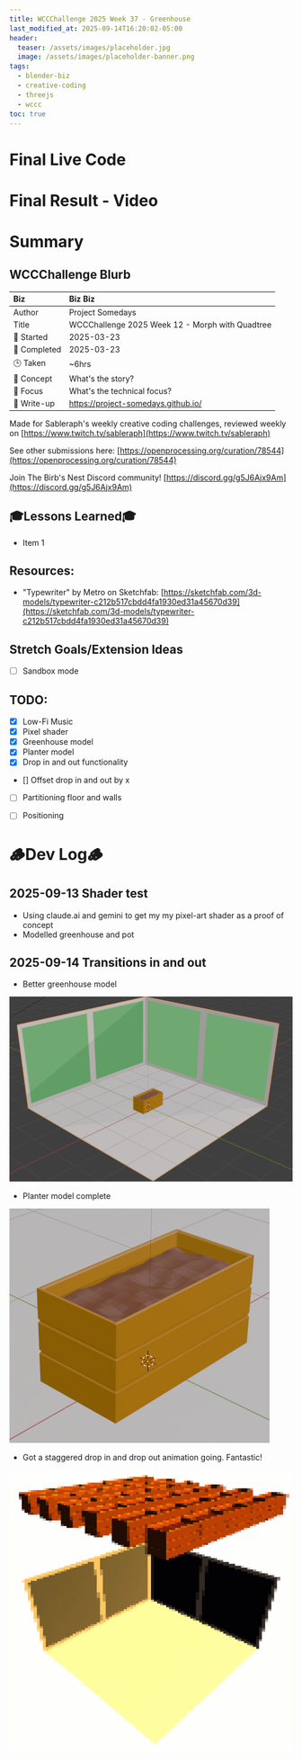 ```yaml
---
title: WCCChallenge 2025 Week 37 - Greenhouse
last_modified_at: 2025-09-14T16:20:02-05:00
header:
  teaser: /assets/images/placeholder.jpg
  image: /assets/images/placeholder-banner.png
tags:
  - blender-biz
  - creative-coding
  - threejs
  - wccc
toc: true
---
```


# Final Live Code
<!-- <iframe src="https://openprocessing.org/sketch/2596343/embed/?plusEmbedHash=898e24b8&userID=410675&plusEmbedTitle=true&show=sketch" width="600" height="600"></iframe> -->

# Final Result - Video
<!-- [![Watch the video](https://img.youtube.com/vi/4eS8dGd9_TI/maxresdefault.jpg)](https://youtu.be/4eS8dGd9_TI) -->

# Summary
## WCCChallenge Blurb

| Biz             | Biz Biz                               |
|:--------           | :---------                                |
| Author          | Project Somedays                      |
| Title           | WCCChallenge 2025 Week 12 - Morph with Quadtree |
| 📅 Started      | 2025-03-23        |
| 📅 Completed    | 2025-03-23        |
| 🕒 Taken        | ~6hrs                                  |
| 🤯 Concept      | What's the story?        |
| 🔎 Focus        | What's the technical focus?        |
| 📔 Write-up     | https://project-somedays.github.io/ |



Made for Sableraph's weekly creative coding challenges, reviewed weekly on [https://www.twitch.tv/sableraph](https://www.twitch.tv/sableraph)

See other submissions here: [https://openprocessing.org/curation/78544](https://openprocessing.org/curation/78544)

Join The Birb's Nest Discord community! [https://discord.gg/g5J6Ajx9Am](https://discord.gg/g5J6Ajx9Am)

## 🎓Lessons Learned🎓
- Item 1

## Resources:
- "Typewriter" by Metro on Sketchfab: [https://sketchfab.com/3d-models/typewriter-c212b517cbdd4fa1930ed31a45670d39](https://sketchfab.com/3d-models/typewriter-c212b517cbdd4fa1930ed31a45670d39)

## Stretch Goals/Extension Ideas
- [ ] Sandbox mode

## TODO:
- [x] Low-Fi Music
- [x] Pixel shader
- [x] Greenhouse model
- [x] Planter model
- [x] Drop in and out functionality
- [] Offset drop in and out by x
- [ ] Partitioning floor and walls
- [ ] Positioning


# 🪵Dev Log🪵

## 2025-09-13 Shader test
  - Using claude.ai and gemini to get my my pixel-art shader as a proof of concept
  - Modelled greenhouse and pot

## 2025-09-14 Transitions in and out
- Better greenhouse model

![Greenhouse](/assets/images/wccc/2025-wk37-greenhouse/simple-greenhouse.png)
- Planter model complete
  
![Planter](/assets/images/wccc/2025-wk37-greenhouse/planter-model.png)
 - Got a staggered drop in and drop out animation going. Fantastic!
  
![Animation](/assets/images/wccc/2025-wk37-greenhouse/step01-dropin-and-out.gif)